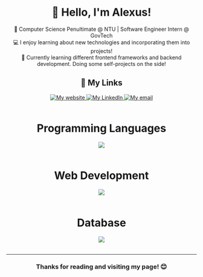 <div align = "center">
<h1> 👋 Hello, I'm Alexus! </h1>

🏫 Computer Science Penultimate @ NTU | Software Engineer Intern @ GovTech<br/>
💻 I enjoy learning about new technologies and incorporating them into projects! <br/>
📖 Currently learning different frontend frameworks and backend development. Doing some self-projects on the side! <br/>

<div>
    <h2>🔗 My Links</h2>
    <a href = "https://alexusljf.github.io/">
        <img src= "https://img.shields.io/badge/alexusljf.github.io-121013?style=for-the-badge&logo=github&logoColor=white)" alt="My website">
    </a>
    <a href = "https://www.linkedin.com/in/alexuslim/">
        <img src = "https://img.shields.io/badge/alexuslim-0077B5?style=for-the-badge&logo=linkedin&logoColor=white" alt="My LinkedIn">
    </a>
    <a href = "mailto:alexusljf@gmail.com">
        <img src = "https://img.shields.io/badge/alexusljf@gmail.com-D14836?style=for-the-badge&logo=gmail&logoColor=white" alt="My email">
    </a>
</div>

<br/>

<div>
    <h1> Programming Languages </h1>
    <img src = "https://skillicons.dev/icons?i=python,c,java,js,typescript" />
</div>

<br/>

<div>
  <h1> Web Development </h1>
  <img src = "https://skillicons.dev/icons?i=html,css,sass,react,nodejs,expressjs,nextjs" />
</div>

<br/>

<div>
  <h1> Database </h1>
  <img src = "https://skillicons.dev/icons?i=mongo,postgres" />
</div>

<br/>
<hr>
<h3> Thanks for reading and visiting my page! 😊</h3>

</div>
